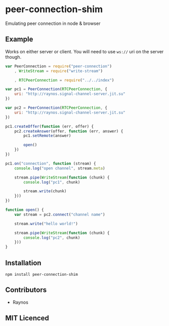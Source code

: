 # peer-connection-shim

Emulating peer connection in node & browser

## Example

Works on either server or client. You will need to use `ws://`
    uri on the server though.

```js
var PeerConnection = require("peer-connection")
    , WriteStream = require("write-stream")

    , RTCPeerConnection = require("../../index")

var pc1 = PeerConnection(RTCPeerConnection, {
    uri: "http://raynos.signal-channel-server.jit.su"
})

var pc2 = PeerConnection(RTCPeerConnection, {
    uri: "http://raynos.signal-channel-server.jit.su"
})

pc1.createOffer(function (err, offer) {
    pc2.createAnswer(offer, function (err, answer) {
        pc1.setRemote(answer)

        open()
    })
})

pc1.on("connection", function (stream) {
    console.log("open channel", stream.meta)

    stream.pipe(WriteStream(function (chunk) {
        console.log("pc1", chunk)

        stream.write(chunk)
    }))
})

function open() {
    var stream = pc2.connect("channel name")

    stream.write("hello world!")

    stream.pipe(WriteStream(function (chunk) {
        console.log("pc2", chunk)
    }))
}
```

## Installation

`npm install peer-connection-shim`

## Contributors

 - Raynos

## MIT Licenced
